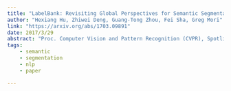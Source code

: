 ```yaml
---
title: "LabelBank: Revisiting Global Perspectives for Semantic Segmentation"
author: "Hexiang Hu, Zhiwei Deng, Guang-Tong Zhou, Fei Sha, Greg Mori"
link: "https://arxiv.org/abs/1703.09891"
date: 2017/3/29
abstract: "Proc. Computer Vision and Pattern Recognition (CVPR), Spotlight Presentation, 2017."
tags:
    - semantic
    - segmentation
    - nlp
    - paper

---
```

